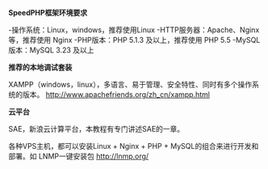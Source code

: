**SpeedPHP框架环境要求**

-操作系统：Linux，windows，推荐使用Linux
-HTTP服务器：Apache、Nginx等，推荐使用 Nginx
-PHP版本：PHP 5.1.3 及以上，推荐使用 PHP 5.5
-MySQL版本：MySQL 3.23 及以上

**推荐的本地调试套装**

XAMPP（windows，linux），多语言、易于管理、安全特性、同时有多个操作系统的版本。
<http://www.apachefriends.org/zh_cn/xampp.html>

**云平台**

SAE，新浪云计算平台，本教程有专门讲述SAE的一章。

各种VPS主机，都可以安装Linux + Nginx + PHP + MySQL的组合来进行开发和部署。如 LNMP一键安装包 <http://lnmp.org/>
